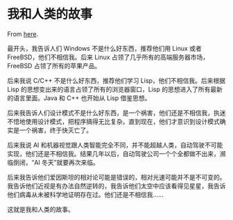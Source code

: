 # 我和人类的故事

From [here](https://yinwang1.substack.com/p/6d2).

<span>最开头，我告诉人们 Windows 不是什么好东西，推荐他们用 Linux 或者 FreeBSD，他们不相信我。后来 Linux 占领了几乎所有的高端服务器市场，FreeBSD 占领了所有的苹果产品。</span>  

<span>后来我说 C/C++ 不是什么好东西，推荐他们学习 Lisp，他们不相信我。后来根据 Lisp 的思想变出来的语言占领了所有的浏览器窗口，Lisp 的思想进入了所有最新的语言里面。Java 和 C++ 也开始从 Lisp 借鉴思想。</span>  

<span>后来我告诉人们设计模式不是什么好东西，是一个祸害，他们还是不相信我，执迷不悟地使用设计模式，把程序搞得无比复杂。直到现在，他们才意识到设计模式确实是一个祸害，终于快灭亡了。</span>  

<span>后来我说 AI 和机器视觉跟人类智能完全不同，并不能超越人类，自动驾驶不可能实现，他们还是不相信我。结果几年以后，自动驾驶公司一个个全都做不出来，濒临倒闭，“AI 冬天”就要再次来临。</span>  

<span>后来我告诉他们爱因斯坦的相对论可能是错误的，相对光速可能并不是不可变的。我告诉他们近视是有办法自然逆转的，我告诉他们太空中应该看得见星星，我告诉他们病毒从未被科学地证明存在过。他们还是不相信我……</span>

这就是我和人类的故事。
